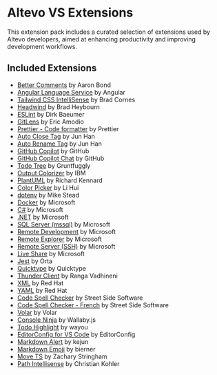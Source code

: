 # Altevo VS Extensions

This extension pack includes a curated selection of extensions used by Altevo developers, aimed at enhancing productivity and improving development workflows.

## Included Extensions

- [Better Comments](https://marketplace.visualstudio.com/items?itemName=aaron-bond.better-comments) by Aaron Bond
- [Angular Language Service](https://marketplace.visualstudio.com/items?itemName=angular.ng-template) by Angular
- [Tailwind CSS IntelliSense](https://marketplace.visualstudio.com/items?itemName=bradlc.vscode-tailwindcss) by Brad Cornes
- [Headwind](https://marketplace.visualstudio.com/items?itemName=heybourn.headwind) by Brad Heybourn
- [ESLint](https://marketplace.visualstudio.com/items?itemName=dbaeumer.vscode-eslint) by Dirk Baeumer
- [GitLens](https://marketplace.visualstudio.com/items?itemName=eamodio.gitlens) by Eric Amodio
- [Prettier - Code formatter](https://marketplace.visualstudio.com/items?itemName=esbenp.prettier-vscode) by Prettier
- [Auto Close Tag](https://marketplace.visualstudio.com/items?itemName=formulahendry.auto-close-tag) by Jun Han
- [Auto Rename Tag](https://marketplace.visualstudio.com/items?itemName=formulahendry.auto-rename-tag) by Jun Han
- [GitHub Copilot](https://marketplace.visualstudio.com/items?itemName=github.copilot) by GitHub
- [GitHub Copilot Chat](https://marketplace.visualstudio.com/items?itemName=github.copilot-chat) by GitHub
- [Todo Tree](https://marketplace.visualstudio.com/items?itemName=gruntfuggly.todo-tree) by Gruntfuggly
- [Output Colorizer](https://marketplace.visualstudio.com/items?itemName=IBM.output-colorizer) by IBM
- [PlantUML](https://marketplace.visualstudio.com/items?itemName=jebbs.plantuml) by Richard Kennard
- [Color Picker](https://marketplace.visualstudio.com/items?itemName=lihui.vs-color-picker) by Li Hui
- [dotenv](https://marketplace.visualstudio.com/items?itemName=mikestead.dotenv) by Mike Stead
- [Docker](https://marketplace.visualstudio.com/items?itemName=ms-azuretools.vscode-docker) by Microsoft
- [C#](https://marketplace.visualstudio.com/items?itemName=ms-dotnettools.csharp) by Microsoft
- [.NET](https://marketplace.visualstudio.com/items?itemName=ms-dotnettools.vscode-dotnet-runtime) by Microsoft
- [SQL Server (mssql)](https://marketplace.visualstudio.com/items?itemName=ms-mssql.mssql) by Microsoft
- [Remote Development](https://marketplace.visualstudio.com/items?itemName=ms-vscode-remote.vscode-remote-extensionpack) by Microsoft
- [Remote Explorer](https://marketplace.visualstudio.com/items?itemName=ms-vscode.remote-explorer) by Microsoft
- [Remote Server (SSH)](https://marketplace.visualstudio.com/items?itemName=ms-vscode.remote-server) by Microsoft
- [Live Share](https://marketplace.visualstudio.com/items?itemName=ms-vsliveshare.vsliveshare) by Microsoft
- [Jest](https://marketplace.visualstudio.com/items?itemName=orta.vscode-jest) by Orta
- [Quicktype](https://marketplace.visualstudio.com/items?itemName=quicktype.quicktype) by Quicktype
- [Thunder Client](https://marketplace.visualstudio.com/items?itemName=rangav.vscode-thunder-client) by Ranga Vadhineni
- [XML](https://marketplace.visualstudio.com/items?itemName=redhat.vscode-xml) by Red Hat
- [YAML](https://marketplace.visualstudio.com/items?itemName=redhat.vscode-yaml) by Red Hat
- [Code Spell Checker](https://marketplace.visualstudio.com/items?itemName=streetsidesoftware.code-spell-checker) by Street Side Software
- [Code Spell Checker - French](https://marketplace.visualstudio.com/items?itemName=streetsidesoftware.code-spell-checker-french) by Street Side Software
- [Volar](https://marketplace.visualstudio.com/items?itemName=vue.volar) by Volar
- [Console Ninja](https://marketplace.visualstudio.com/items?itemName=wallabyjs.console-ninja) by Wallaby.js
- [Todo Highlight](https://marketplace.visualstudio.com/items?itemName=wayou.vscode-todo-highlight) by wayou
- [EditorConfig for VS Code](https://marketplace.visualstudio.com/items?itemName=EditorConfig.EditorConfig) by EditorConfig
- [Markdown Alert](https://marketplace.visualstudio.com/items?itemName=kejun.markdown-alert) by kejun
- [Markdown Emoji](https://marketplace.visualstudio.com/items?itemName=bierner.markdown-emoji) by bierner
- [Move TS](https://marketplace.visualstudio.com/items?itemName=stringham.move-ts) by Zachary Stringham
- [Path Intellisense](https://marketplace.visualstudio.com/items?itemName=christian-kohler.path-intellisense) by Christian Kohler
